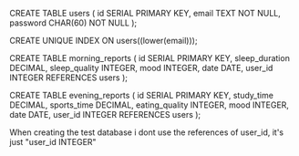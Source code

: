 CREATE TABLE users (
    id SERIAL PRIMARY KEY,
    email TEXT NOT NULL,
    password CHAR(60) NOT NULL
);

CREATE UNIQUE INDEX ON users((lower(email)));

CREATE TABLE morning_reports (
    id SERIAL PRIMARY KEY,
    sleep_duration DECIMAL,
    sleep_quality INTEGER,
    mood INTEGER,
    date DATE,
    user_id INTEGER REFERENCES users
);

CREATE TABLE evening_reports (
    id SERIAL PRIMARY KEY,
    study_time DECIMAL,
    sports_time DECIMAL,
    eating_quality INTEGER,
    mood INTEGER,
    date DATE,
    user_id INTEGER REFERENCES users
);

When creating the test database i dont use the references of user_id,
it's just "user_id INTEGER"

